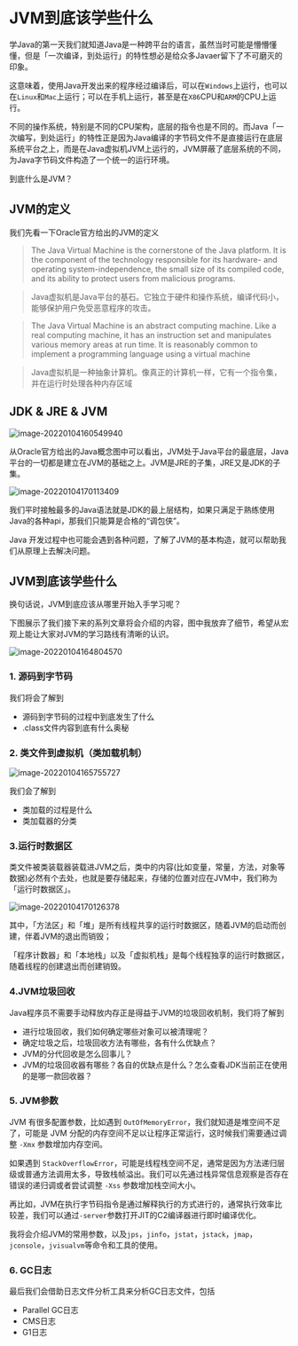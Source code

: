 # JVM到底该学些什么

学Java的第一天我们就知道Java是一种跨平台的语言，虽然当时可能是懵懵懂懂，但是「一次编译，到处运行」的特性想必是给众多Javaer留下了不可磨灭的印象。

这意味着，使用Java开发出来的程序经过编译后，可以在`Windows`上运行，也可以在`Linux`和`Mac`上运行；可以在手机上运行，甚至是在`X86`CPU和`ARM`的CPU上运行。

不同的操作系统，特别是不同的CPU架构，底层的指令也是不同的。而Java「一次编写，到处运行」的特性正是因为Java编译的字节码文件不是直接运行在底层系统平台之上，而是在Java虚拟机JVM上运行的，JVM屏蔽了底层系统的不同，为Java字节码文件构造了一个统一的运行环境。

到底什么是JVM？

## JVM的定义

我们先看一下Oracle官方给出的JVM的定义

> The Java Virtual Machine is the cornerstone of the Java platform. It is the component of the technology responsible for its hardware- and operating system-independence, the small size of its compiled code, and its ability to protect users from malicious programs.

> Java虚拟机是Java平台的基石。它独立于硬件和操作系统，编译代码小，能够保护用户免受恶意程序的攻击。

> The Java Virtual Machine is an abstract computing machine. Like a real computing machine, it has an instruction set and manipulates various memory areas at run time. It is reasonably common to implement a programming language using a virtual machine

> Java虚拟机是一种抽象计算机。像真正的计算机一样，它有一个指令集，并在运行时处理各种内存区域

## JDK & JRE & JVM

![image-20220104160549940](http://qiniu.chanmufeng.com/2022-01-04-080550.png)

从Oracle官方给出的Java概念图中可以看出，JVM处于Java平台的最底层，Java平台的一切都是建立在JVM的基础之上。JVM是JRE的子集，JRE又是JDK的子集。

![image-20220104170113409](http://qiniu.chanmufeng.com/2022-01-04-090113.png)

我们平时接触最多的Java语法就是JDK的最上层结构，如果只满足于熟练使用Java的各种api，那我们只能算是合格的“调包侠”。

Java 开发过程中也可能会遇到各种问题，了解了JVM的基本构造，就可以帮助我们从原理上去解决问题。

## JVM到底该学些什么

换句话说，JVM到底应该从哪里开始入手学习呢？

下图展示了我们接下来的系列文章将会介绍的内容，图中我放弃了细节，希望从宏观上能让大家对JVM的学习路线有清晰的认识。

![image-20220104164804570](http://qiniu.chanmufeng.com/2022-01-04-084804.png)

### 1. 源码到字节码

我们将会了解到

- 源码到字节码的过程中到底发生了什么
- .class文件内容到底有什么奥秘

### 2. 类文件到虚拟机（类加载机制）

![image-20220104165755727](http://qiniu.chanmufeng.com/2022-01-04-085755.png)

我们会了解到

- 类加载的过程是什么
- 类加载器的分类

### 3.运行时数据区

类文件被类装载器装载进JVM之后，类中的内容(比如变量，常量，方法，对象等数据)必然有个去处，也就是要存储起来，存储的位置对应在JVM中，我们称为「运行时数据区」。

![image-20220104170126378](http://qiniu.chanmufeng.com/2022-01-04-090126.png)

其中，「方法区」和「堆」是所有线程共享的运行时数据区，随着JVM的启动而创建，伴着JVM的退出而销毁；

「程序计数器」和「本地栈」以及「虚拟机栈」是每个线程独享的运行时数据区，随着线程的创建退出而创建销毁。

### 4.JVM垃圾回收

Java程序员不需要手动释放内存正是得益于JVM的垃圾回收机制，我们将了解到

- 进行垃圾回收，我们如何确定哪些对象可以被清理呢？
- 确定垃圾之后，垃圾回收方法有哪些，各有什么优缺点？
- JVM的分代回收是怎么回事儿？
- JVM的垃圾回收器有哪些？各自的优缺点是什么？怎么查看JDK当前正在使用的是哪一款回收器？

### 5. JVM参数

JVM 有很多配置参数，比如遇到 `OutOfMemoryError`，我们就知道是堆空间不足了，可能是 JVM 分配的内存空间不足以让程序正常运行，这时候我们需要通过调整 `-Xmx` 参数增加内存空间。

如果遇到 `StackOverflowError`，可能是线程栈空间不足，通常是因为方法递归层级或普通方法调用太多，导致栈帧溢出。我们可以先通过栈异常信息观察是否存在错误的递归调或者尝试调整 `-Xss` 参数增加栈空间大小。

再比如，JVM在执行字节码指令是通过解释执行的方式进行的，通常执行效率比较差，我们可以通过`-server`参数打开JIT的C2编译器进行即时编译优化。

我将会介绍JVM的常用参数，以及`jps`，`jinfo`，`jstat`，`jstack`，`jmap`，`jconsole`，`jvisualvm`等命令和工具的使用。

### 6. GC日志

最后我们会借助日志文件分析工具来分析GC日志文件，包括

- Parallel GC日志
- CMS日志
- G1日志

